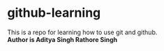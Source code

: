 # github-learning
This is a repo for learning how to use git and github.
<br>
<strong>Author is Aditya Singh Rathore Singh</strong>
